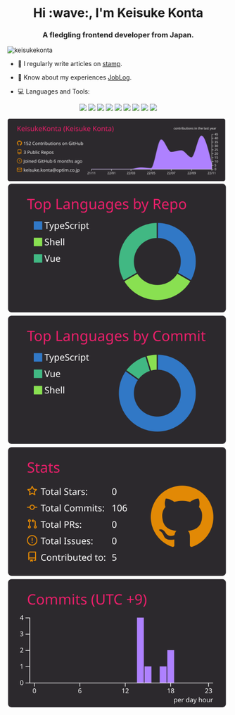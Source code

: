 <h1 align="center">Hi :wave:, I'm Keisuke Konta</h1>
<h3 align="center">A fledgling frontend developer from Japan.</h3>

<p align="left">
  <img src="https://komarev.com/ghpvc/?username=keisukekonta&label=Profile%20views&color=0e75b6&style=flat" alt="keisukekonta" />
</p>

- :memo: I regularly write articles on [stamp](https://kb.tokyo.optim.co.jp/open.knowledge/view/1603).

- :memo: Know about my experiences [JobLog](https://joblog.growi.cloud/staff/%E4%BB%8A%E7%94%B0%E6%85%B6%E4%BA%AE).

- :computer: Languages and Tools:

<p align="center">
  <img src="https://img.shields.io/badge/Vue.js-35495E?style=for-the-badge&logo=vuedotjs&logoColor=4FC08D" />
  <img src="https://img.shields.io/badge/Vite-B73BFE?style=for-the-badge&logo=vite&logoColor=FFD62E" />
  <img src="https://img.shields.io/badge/TypeScript-007ACC?style=for-the-badge&logo=typescript&logoColor=white" />
  <img src="https://img.shields.io/badge/Node.js-339933?style=for-the-badge&logo=nodedotjs&logoColor=white" />
  <img src="https://img.shields.io/badge/VSCode-0078D4?style=for-the-badge&logo=visual%20studio%20code&logoColor=white" />
  <img src="https://img.shields.io/badge/prettier-1A2C34?style=for-the-badge&logo=prettier&logoColor=F7BA3E" />
  <img src="https://img.shields.io/badge/eslint-3A33D1?style=for-the-badge&logo=eslint&logoColor=white" />
  <img src="https://img.shields.io/badge/stylelint-000?style=for-the-badge&logo=stylelint&logoColor=white" />
  <img src="https://img.shields.io/badge/Sass-CC6699?style=for-the-badge&logo=sass&logoColor=white" />
</p>

<p align="center">
  <a href="https://github.com/vn7n24fzkq/github-profile-summary-cards">
    <img src="https://raw.githubusercontent.com/KeisukeKonta/github-profile-summary-cards/master/profile-summary-card-output/monokai/0-profile-details.svg" alt="KeisukeKonta (Keisuke Konta)">
  </a>
  <a href="https://github.com/vn7n24fzkq/github-profile-summary-cards">
    <img src="https://raw.githubusercontent.com/KeisukeKonta/github-profile-summary-cards/master/profile-summary-card-output/monokai/1-repos-per-language.svg" alt="Top Languages by Repo">
  </a>
  <a href="https://github.com/vn7n24fzkq/github-profile-summary-cards">
    <img src="https://raw.githubusercontent.com/KeisukeKonta/github-profile-summary-cards/master/profile-summary-card-output/monokai/2-most-commit-language.svg" alt="Top Languages by Commit">
  </a>
  <a href="https://github.com/vn7n24fzkq/github-profile-summary-cards">
    <img src="https://raw.githubusercontent.com/KeisukeKonta/github-profile-summary-cards/master/profile-summary-card-output/monokai/3-stats.svg" alt="Stats">
  </a>
  <a href="https://github.com/vn7n24fzkq/github-profile-summary-cards">
    <img src="https://raw.githubusercontent.com/KeisukeKonta/github-profile-summary-cards/master/profile-summary-card-output/monokai/4-productive-time.svg" alt="Commits (UTC +9)">
  </a>
</p>
